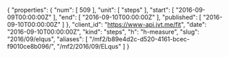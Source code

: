 {
  "properties": {
    "num": [
      509
    ],
    "unit": [
      "steps"
    ],
    "start": [
      "2016-09-09T00:00:00Z"
    ],
    "end": [
      "2016-09-10T00:00:00Z"
    ],
    "published": [
      "2016-09-10T00:00:00Z"
    ]
  },
  "client_id": "https://www-api.jvt.me/fit",
  "date": "2016-09-10T00:00:00Z",
  "kind": "steps",
  "h": "h-measure",
  "slug": "2016/09/elqus",
  "aliases": [
    "/mf2/b89e4d2c-d520-4161-bcec-f9010ce8b096/",
    "/mf2/2016/09/ELqus"
  ]
}
